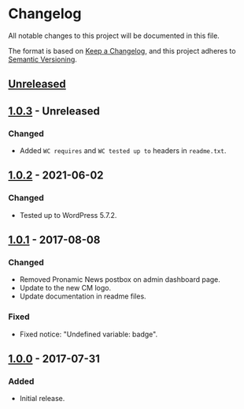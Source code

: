 # Changelog
All notable changes to this project will be documented in this file.

The format is based on [Keep a Changelog](https://keepachangelog.com/en/1.0.0/),
and this project adheres to [Semantic Versioning](https://semver.org/spec/v2.0.0.html).

## [Unreleased]

## [1.0.3] - Unreleased
### Changed
- Added `WC requires` and `WC tested up to` headers in `readme.txt`.

## [1.0.2] - 2021-06-02
### Changed
- Tested up to WordPress 5.7.2.

## [1.0.1] - 2017-08-08
### Changed
- Removed Pronamic News postbox on admin dashboard page.
- Update to the new CM logo.
- Update documentation in readme files.

### Fixed
- Fixed notice: "Undefined variable: badge".

## [1.0.0] - 2017-07-31
### Added
- Initial release.

[Unreleased]: https://github.com/cmdisp/idin-wordpress/compare/1.0.3...HEAD
[1.0.3]: https://github.com/cmdisp/idin-wordpress/compare/1.0.2...1.0.3
[1.0.2]: https://github.com/cmdisp/idin-wordpress/compare/1.0.1...1.0.2
[1.0.1]: https://github.com/cmdisp/idin-wordpress/compare/1.0.0...1.0.1
[1.0.0]: https://github.com/cmdisp/idin-wordpress/releases/tag/1.0.0
